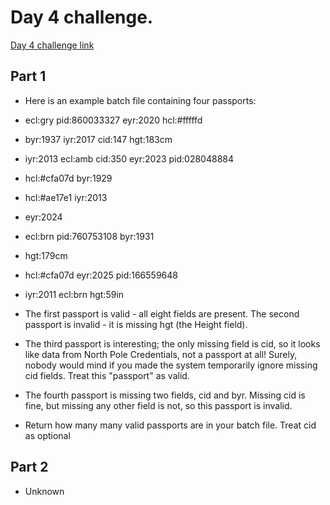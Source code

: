 # Day 4 challenge.

[Day 4 challenge link](https://adventofcode.com/2020/day/4)

## Part 1

- Here is an example batch file containing four passports:

- ecl:gry pid:860033327 eyr:2020 hcl:#fffffd
- byr:1937 iyr:2017 cid:147 hgt:183cm

- iyr:2013 ecl:amb cid:350 eyr:2023 pid:028048884
- hcl:#cfa07d byr:1929

- hcl:#ae17e1 iyr:2013
- eyr:2024
- ecl:brn pid:760753108 byr:1931
- hgt:179cm

- hcl:#cfa07d eyr:2025 pid:166559648
- iyr:2011 ecl:brn hgt:59in

- The first passport is valid - all eight fields are present. The second passport is invalid - it is missing hgt (the Height field).
- The third passport is interesting; the only missing field is cid, so it looks like data from North Pole Credentials, not a passport at all! Surely, nobody would mind if you made the system temporarily ignore missing cid fields. Treat this "passport" as valid.
- The fourth passport is missing two fields, cid and byr. Missing cid is fine, but missing any other field is not, so this passport is invalid.

- Return how many many valid passports are in your batch file. Treat cid as optional

## Part 2

- Unknown
